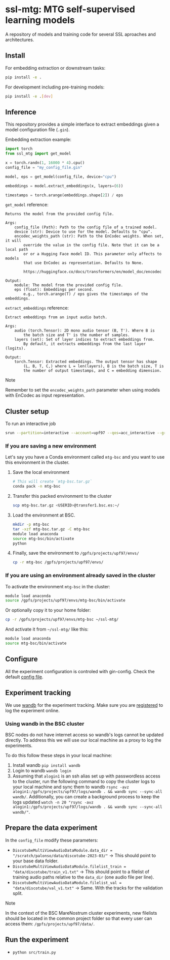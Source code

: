 # ssl-mtg: MTG self-supervised learning models

A repository of models and training code for several SSL aproaches and architectures.

## Install

For embedding extraction or downstream tasks:
```bash
pip install -e .

```

For development including pre-training models:
```bash
pip install -e .[dev]
```

## Inference

This repository provides a simple interface to extract embeddings given a model configuration file (`.gin`).

Embedding extraction example:
```python 
import torch
from ssl_mtg import get_model

x = torch.randn(1, 16000 * 4).cpu()
config_file = "my_config_file.gin"

model, eps = get_model(config_file, device="cpu")

embeddings = model.extract_embeddings(x, layers=(6))

timestamps = torch.arange(embeddings.shape[2]) / eps
```

`get_model` reference:
```
Returns the model from the provided config file.

Args:
    config_file (Path): Path to the config file of a trained model.
    device (str): Device to use for the model. Defaults to "cpu".
    encodec_weights_path (str): Path to the EnCodec weights. When set, it will
        override the value in the config file. Note that it can be a local path
        or or a Hugging Face model ID. This parameter only affects to models
        that use EnCodec as representation. Defaults to None.

        https://huggingface.co/docs/transformers/en/model_doc/encodec

Output:
    module: The model from the provided config file.
    eps (float): Embeddings per second.
        e.g., torch.arange(T) / eps gives the timestamps of the embeddings.
```

`extract_embeddings` reference:
```
Extract embeddings from an input audio batch.

Args:
    audio (torch.Tensor): 2D mono audio tensor (B, T'). Where B is 
        the batch size and T' is the number of samples.
    layers (set): Set of layer indices to extract embeddings from.
        By default, it extracts embeddings from the last layer (logits).

Output:
    torch.Tensor: Extracted embeddings. The output tensor has shape 
        (L, B, T, C,) where L = len(layers), B is the batch size, T is
        the number of output timestamps, and C = embedding dimension.
```

> [!NOTE]
> Remember to set the `encodec_weights_path` parameter when using models with EnCodec as input representation.

## Cluster setup

To run an interactive job

```bash
srun --partition=interactive --account=upf97 --qos=acc_interactive --gres=gpu:1 --cpus-per-task=20 --time=02:00:00 --pty /bin/bash
```

### If you are saving a new environment

Let's say you have a Conda environment called `mtg-bsc` and you want to use this environment in the cluster.

1. Save the local environment

    ```bash
    # This will create `mtg-bsc.tar.gz`
    conda pack -n mtg-bsc
    ```

1. Transfer this packed environment to the cluster

    ```bash
    scp mtg-bsc.tar.gz <USERID>@transfer1.bsc.es:~/
    ```

1. Load the environment at BSC.

    ```bash
    mkdir -p mtg-bsc
    tar -xzf mtg-bsc.tar.gz -C mtg-bsc
    module load anaconda
    source mtg-bsc/bin/activate
    python
    ```

1. Finally, save the environment to `/gpfs/projects/upf97/envs/`

    ```bash
    cp -r mtg-bsc /gpfs/projects/upf97/envs/
    ```

### If you are using an environment already saved in the cluster

To activate the environment `mtg-bsc` in the cluster:

```bash
module load anaconda
source /gpfs/projects/upf97/envs/mtg-bsc/bin/activate
```

Or optionally copy it to your home folder:

```bash
cp -r /gpfs/projects/upf97/envs/mtg-bsc ~/ssl-mtg/
```

And activate it from `~/ssl-mtg/` like this:

```bash
module load anaconda
source mtg-bsc/bin/activate
```

## Configure

All the experiment configuration is controled with gin-config.
Check the default [config file](cfg/config.gin).

## Experiment tracking

We use [wandb](https://docs.wandb.ai/) for the experiment tracking.
Make sure you are [registered](https://docs.wandb.ai/quickstart#2-log-in-to-wb) to log the experiment online.

### Using wandb in the BSC cluster

BSC nodes do not have internet access so wandb's logs cannot be updated directly.
To address this we will use our local machine as a proxy to log the experiments.

To do this follow these steps in your local machine:

1. Install wandb `pip install wandb`
1. Login to wandb `wandb login`
1. Assuming that `alogin1` is an ssh alias set up with passwordless access to the cluster, run the following command to copy the cluster logs to your local machine and sync them to wandb `rsync -avz alogin1:/gpfs/projects/upf97/logs/wandb . && wandb sync --sync-all wandb/`.
Additionally, you can create a background process to keep the logs updated `watch -n 20 "rsync -avz alogin1:/gpfs/projects/upf97/logs/wandb . && wandb sync --sync-all wandb/"`.

## Prepare the data experiment

In the `config_file` modify these parameters:

- `DiscotubeMultiViewAudioDataModule.data_dir = "/scratch/palonso/data/discotube-2023-03/"` -> This should point to your base data folder.
- `DiscotubeMultiViewAudioDataModule.filelist_train = "data/discotube/train_v1.txt"` -> This should point to a filelist of training audio paths relative to the `data_dir` (one audio file per line).
- `DiscotubeMultiViewAudioDataModule.filelist_val = "data/discotube/val_v1.txt"` -> Same. With the tracks for the validation split.

> [!NOTE]
> In the context of the BSC MareNostrum cluster experiments, new filelists should be located in the common project folder so that every user can access them: `/gpfs/projects/upf97/data/`.

## Run the experiment

- `python src/train.py`

